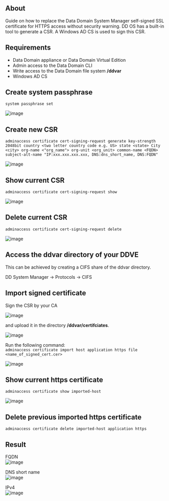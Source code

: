 ## About
Guide on how to replace the Data Domain System Manager self-signed SSL certificate for HTTPS access without security warning. DD OS has a built-in tool to generate a CSR. A Windows AD CS is used to sign this CSR.

## Requirements
- Data Domain appliance or Data Domain Virtual Edition
- Admin access to the Data Domain CLI
- Write access to the Data Domain file system __/ddvar__
- Windows AD CS

## Create system passphrase
`system passphrase set`

![image](https://github.com/iamfabo/dell_emc/assets/60046736/be7e87f2-2c36-47ae-99cb-30f8e0aca8aa)

## Create new CSR
`adminaccess certificate cert-signing-request generate key-strength 2048bit country <two letter country code e.g. US> state <state> City <city> org-name <"org_name"> org-unit <org_unit> common-name <FQDN> subject-alt-name "IP:xxx.xxx.xxx.xxx, DNS:dns_short_name, DNS:FQDN"`

![image](https://github.com/iamfabo/dell/assets/60046736/4d6323f9-d9ed-4b56-9195-91b5159e649e)

## Show current CSR
`adminaccess certificate cert-signing-request show`

![image](https://github.com/iamfabo/dell/assets/60046736/6f9547f2-b2a8-4526-b9c4-df67880e9687)

## Delete current CSR
`adminaccess certificate cert-signing-request delete`

![image](https://github.com/iamfabo/dell/assets/60046736/ad413cb4-77f2-4835-a6ac-caef82d74616)

## Access the ddvar directory of your DDVE
This can be achieved by creating a CIFS share of the ddvar directory.

DD System Manager -> Protocols -> CIFS

## Import signed certificate
Sign the CSR by your CA

![image](https://github.com/iamfabo/dell/assets/60046736/f75968d1-11b4-4ec8-9e73-22c6211f91cf)

and upload it in the directory __/ddvar/certifciates__. 

![image](https://github.com/iamfabo/dell/assets/60046736/f7dccb2a-5fb3-45ac-9744-df9b6ed585c8)

Run the following command:\
`adminaccess certificate import host application https file <name_of_signed_cert.cer>`

![image](https://github.com/iamfabo/dell/assets/60046736/6da78edf-813c-4e42-badd-97feba568b34)

## Show current https certificate
`adminaccess certificate show imported-host`

![image](https://github.com/iamfabo/dell/assets/60046736/3bf06951-a8b1-41b5-8d4c-dd88daaccba0)

## Delete previous imported https certificate
`adminaccess certificate delete imported-host application https`

## Result
FQDN\
![image](https://github.com/iamfabo/dell/assets/60046736/fc50cd3d-a826-46f6-99e7-3db6e96e10e2)

DNS short name\
![image](https://github.com/iamfabo/dell/assets/60046736/0741c08b-44b6-49b2-b2c0-199bcc0dd656)

IPv4\
![image](https://github.com/iamfabo/dell/assets/60046736/ba3a6ab9-4da4-42f2-9406-281cd08fd646)
